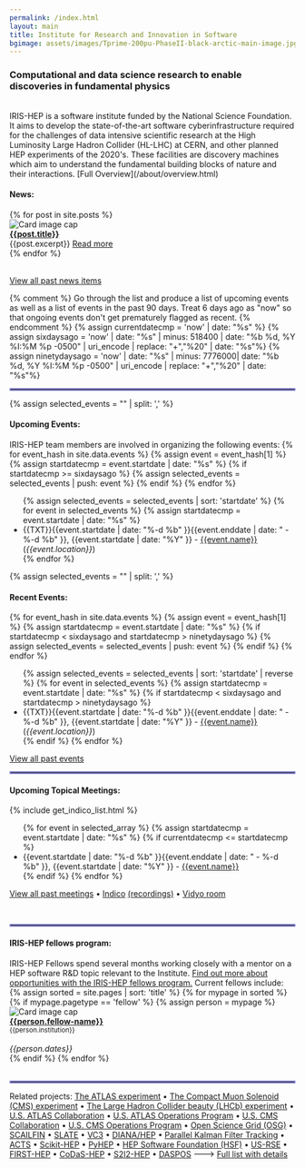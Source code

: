```yaml
---
permalink: /index.html
layout: main
title: Institute for Research and Innovation in Software
bgimage: assets/images/Tprime-200pu-PhaseII-black-arctic-main-image.jpg
---
```

<h3>Computational and data science research to enable discoveries in fundamental physics</h3>
<br>
IRIS-HEP is a software institute funded by the National Science Foundation. It aims to develop the state-of-the-art software cyberinfrastructure required for the challenges of data intensive scientific research at the High Luminosity Large Hadron Collider (HL-LHC) at CERN, and other planned HEP experiments of the 2020's. These facilities are discovery machines which aim to understand the fundamental building blocks of nature and their interactions. [Full Overview](/about/overview.html)



<h4>News:</h4>

<div class="container-fluid">
  <div class="row">
    {% for post in site.posts %}
       <div class="card" style="width: 18rem;">
          <img class="card-img-top" src="{{post.postimage}}" alt="Card image cap">
          <div class="card-body d-flex flex-column">
            <div class="card-text">
               <b><a href="{{post.url}}">{{post.title}}</a></b>
            </div>
            <div class="card-text">{{post.excerpt}} <a href="{{post.url}}">Read more</a></div>
          </div>
       </div>
    {% endfor %}
  </div>
  <br>
</div>

<a href="/news.html">View all past news items</a>
<br>



{% comment %}
Go through the list and produce a list of upcoming events as well as a 
list of events in the past 90 days. Treat 6 days ago as "now" so that
ongoing events don't get prematurely flagged as recent.
{% endcomment %}
{% assign currentdatecmp = 'now' | date: "%s" %}
{% assign sixdaysago = 'now' | date: "%s" | minus: 518400 | date: "%b %d, %Y %I:%M %p -0500" | uri_encode | replace: "+","%20" | date: "%s"%}
{% assign ninetydaysago = 'now' | date: "%s" | minus: 7776000| date: "%b %d, %Y %I:%M %p -0500" | uri_encode | replace: "+","%20" | date: "%s"%}

<hr style="border: 2px solid rgb(136,134,208); border-radius: 1px;">
{% assign selected_events = "" | split: ',' %}
<h4>Upcoming Events:</h4>
IRIS-HEP team members are involved in organizing the following events:
{% for event_hash in site.data.events %}
  {% assign event = event_hash[1] %}
  {% assign startdatecmp = event.startdate | date: "%s" %}
  {% if startdatecmp >= sixdaysago %} 
     {% assign selected_events = selected_events | push: event %}
  {% endif %}
{% endfor %}

<ul>
{% assign selected_events = selected_events | sort: 'startdate' %}
{% for event in selected_events %}
  {% assign startdatecmp = event.startdate | date: "%s" %}
  <li> {{TXT}}{{event.startdate | date: "%-d %b" }}{{event.enddate | date: " - %-d %b" }}, {{event.startdate | date: "%Y" }} - <a href="{{event.meetingurl}}">{{event.name}}</a> (<i>{{event.location}}</i>)</li>
{% endfor %}
</ul>

{% assign selected_events = "" | split: ',' %}
<h4>Recent Events:</h4>
{% for event_hash in site.data.events  %}
  {% assign event = event_hash[1] %}
  {% assign startdatecmp = event.startdate | date: "%s" %}
  {% if startdatecmp < sixdaysago and startdatecmp > ninetydaysago %}
     {% assign selected_events = selected_events | push: event %}
  {% endif %}
{% endfor %}

<ul>
{% assign selected_events = selected_events | sort: 'startdate' | reverse %}
{% for event in selected_events  %}
  {% assign startdatecmp = event.startdate | date: "%s" %}
  {% if startdatecmp < sixdaysago and startdatecmp > ninetydaysago %}
  <li> {{TXT}}{{event.startdate | date: "%-d %b" }}{{event.enddate | date: " - %-d %b" }}, {{event.startdate | date: "%Y" }} - <a href="{{event.meetingurl}}">{{event.name}}</a> (<i>{{event.location}}</i>)</li>
  {% endif %}
{% endfor %}
</ul>


<a href="/events.html">View all past events</a>
<br>

<hr style="border: 2px solid rgb(136,134,208); border-radius: 1px;">

<h4>Upcoming Topical Meetings:</h4>
{% include get_indico_list.html %}
<ul>
{% for event in selected_array %}
  {% assign startdatecmp = event.startdate | date: "%s" %}
  {% if currentdatecmp <= startdatecmp %}
    <li>{{event.startdate | date: "%-d %b" }}{{event.enddate | date: " - %-d %b" }}, {{event.startdate | date: "%Y" }} - <a href="{{event.meetingurl}}">{{event.name}}</a></li>
  {% endif %}
{% endfor %}
</ul>

<a href="/topical.html">View all past meetings</a>
&bull;
<a href="https://indico.cern.ch/category/10570/">Indico</a> <a href="https://www.youtube.com/channel/UC8Dmx4MYjp6RQ9ngc58Ujmg/videos">(recordings)</a>
&bull;
<a href="https://vidyoportal.cern.ch/join/oT21qIc1id">Vidyo room</a>

<br>

<hr style="border: 2px solid rgb(136,134,208); border-radius: 1px;">

<h4>IRIS-HEP fellows program:</h4>
IRIS-HEP Fellows spend several months working closely with a mentor on 
a HEP software R&D topic relevant to the Institute. 
<a href="/fellows.html">Find out more about opportunities with the IRIS-HEP fellows program.</a> Current fellows include:

<div class="container-fluid">
  <div class="row">
{% assign sorted = site.pages | sort: 'title' %}
{% for mypage in sorted %}
  {% if mypage.pagetype == 'fellow' %} 
     {% assign person = mypage %}
     <div class="card" style="width: 12rem;">
        <img class="card-img-top" src="{{person.photo}}" alt="Card image cap">
        <div class="card-body d-flex flex-column">
          <div class="card-text">
             <b><a href="{{person.permalink}}">{{person.fellow-name}}</a></b><br>
             <small>{{person.institution}}</small><br><br>
          </div>
          <div class="card-text mt-auto"><i>{{person.dates}}</i><br></div>
        </div>
     </div>
  {% endif %}
{% endfor %}
  </div>
  <br>
</div>

<hr style="border: 2px solid rgb(136,134,208); border-radius: 1px;">

Related projects:
[The ATLAS experiment](https://home.cern/science/experiments/atlas) 
&bull; [The Compact Muon Solenoid (CMS) experiment](https://home.cern/science/experiments/cms) 
&bull; [The Large Hadron Collider beauty (LHCb) experiment](https://home.cern/science/experiments/lhcb)
&bull; [U.S. ATLAS Collaboration](https://po.usatlas.bnl.gov/)
&bull; [U.S. ATLAS Operations Program](https://po.usatlas.bnl.gov/programoffice/op.php)
&bull; [U.S. CMS Collaboration](https://uscms.org/index.shtml)
&bull; [U.S. CMS Operations Program](https://uscms.org/uscms_at_work/rpo/index.shtml)
&bull; [Open Science Grid (OSG)](https://opensciencegrid.org/)
&bull; [SCAILFIN](https://scailfin.github.io/)
&bull; [SLATE](https://slateci.io)
&bull; [VC3](https://www.virtualclusters.org)
&bull; [DIANA/HEP](http://diana-hep.org/) 
&bull; [Parallel Kalman Filter Tracking](http://trackreco.github.io/)
&bull; [ACTS](https://gitlab.cern.ch/acts)
&bull; [Scikit-HEP](http://scikit-hep.org)
&bull; [PyHEP](https://hepsoftwarefoundation.org/workinggroups/pyhep.html)
&bull; [HEP Software Foundation (HSF)](https://hepsoftwarefoundation.org)
&bull; [US-RSE](http://us-rse.org)
&bull; [FIRST-HEP](http://first-hep.org/)
&bull; [CoDaS-HEP](http://codas-hep.org/) 
&bull; [S2I2-HEP](http://s2i2-hep.org/)
&bull; [DASPOS](http://daspos.org/)
---&gt; [Full list with details](/collaborations)
